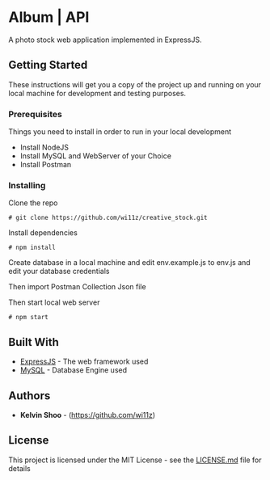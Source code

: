 # Album | API

A photo stock web application implemented in ExpressJS.

## Getting Started

These instructions will get you a copy of the project up and running on your local machine for development and testing purposes.

### Prerequisites

Things you need to install in order to run in your local development
* Install NodeJS
* Install MySQL and WebServer of your Choice
* Install Postman 


### Installing

Clone the repo

```
# git clone https://github.com/wi11z/creative_stock.git

```

Install dependencies

```
# npm install

```

Create database in a local machine and edit env.example.js to env.js and edit your database credentials

Then import Postman Collection Json file

Then start local web server 

```
# npm start
```

## Built With

* [ExpressJS](https://expressjs.com/) - The web framework used
* [MySQL](https://dev.mysql.com/doc/) - Database Engine used

## Authors

* **Kelvin Shoo** - (https://github.com/wi11z)

## License

This project is licensed under the MIT License - see the [LICENSE.md](LICENSE.md) file for details

